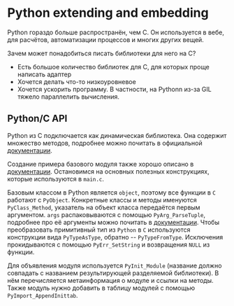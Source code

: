 # Python extending and embedding

Python гораздо больше распространён, чем C. Он используется в вебе, для расчётов, автоматизации процессов и многих других вещей.

Зачем может понадобиться писать библиотеки для него на C?
* Есть большое количество библиотек для C, для которых проще написать адаптер
* Хочется делать что-то низкоуровневое
* Хочется ускорить программу. В частности, на Pythonn из-за GIL тяжело параллелить вычисления.

## Python/C API

Python из C подключается как динамическая библиотека. Она содержит множество методов, подробнее можно почитать в официальной [документации](https://docs.python.org/3/c-api/index.html).

Создание примера базового модуля также хорошо описано в [документации](https://docs.python.org/3/extending/extending.html). Остановимся на основных полезных конструкциях, которые используются в `main.c`.

Базовым классом в Python является `object`, поэтому все функции в `C` работают с `PyObject`. Конкретные классы и методы именуются `PyClass_Method`, указатель на объект класса передаётся первым аргументом. `args` распаковываются с помощью `PyArg_ParseTuple`, подробнее про её аргументы можно почитать в [документации](https://docs.python.org/3/c-api/arg.html). Чтобы преобразовать примитивный тип из `Python` в `C` используются конструкции вида `PyTypeAsType`, обратно -- `PyTypeFromType`. Исключения прокидываются с помощью `PyErr_SetString` и возвращения `NULL` из функции.

Для объявления модуля используется `PyInit_Module` (название должно совпадать с названием результирующей разделяемой библиотеки). В нём перечисляется метаинформация о модуле и ссылки на методы. Также модуль нужно добавить в таблицу модулей с помощью `PyImport_AppendInittab`.



